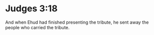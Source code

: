 # Judges 3:18

And when Ehud had finished presenting the tribute, he sent away the people who carried the tribute.
